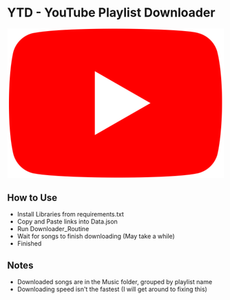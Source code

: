 # YTD - YouTube Playlist Downloader

![Youtube Icon](YT.svg.png)

## How to Use
 - Install Libraries from requirements.txt
 - Copy and Paste links into Data.json
 - Run Downloader_Routine 
 - Wait for songs to finish downloading (May take a while)
 - Finished

## Notes 
 - Downloaded songs are in the Music folder, grouped by playlist name
 - Downloading speed isn't the fastest (I will get around to fixing this)
